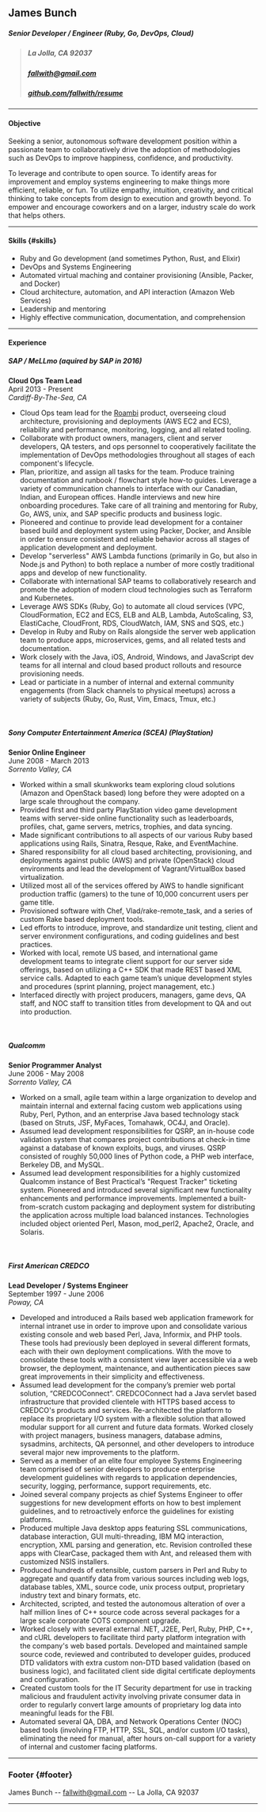 ## James Bunch
##### Senior Developer / Engineer (Ruby, Go, DevOps, Cloud)

> ##### La Jolla, CA 92037  
> ##### [fallwith@gmail.com](fallwith@gmail.com)  
> ##### [github.com/fallwith/resume](https://github.com/fallwith/resume)  

------

#### Objective

Seeking a senior, autonomous software development position within a passionate team to collaboratively drive the adoption of methodologies such as DevOps to improve happiness, confidence, and productivity.

To leverage and contribute to open source. To identify areas for improvement and employ systems engineering to make things more efficient, reliable, or fun. To utilize empathy, intuition, creativity, and critical thinking to take concepts from design to execution and growth beyond. To empower and encourage coworkers and on a larger, industry scale do work that helps others.

------

#### Skills {#skills}

* Ruby and Go development (and sometimes Python, Rust, and Elixir)
* DevOps and Systems Engineering
* Automated virtual maching and container provisioning (Ansible, Packer, and Docker)
* Cloud architecture, automation, and API interaction (Amazon Web Services)
* Leadership and mentoring
* Highly effective communication, documentation, and comprehension

------

#### Experience

##### SAP / MeLLmo (aquired by SAP in 2016)
**Cloud Ops Team Lead**  
April 2013 - Present  
*Cardiff-By-The-Sea, CA*  
  
* Cloud Ops team lead for the [Roambi](https://www.sap.com/products/roambi.html) product, overseeing cloud architecture, provisioning and deployments (AWS EC2 and ECS), reliability and performance, monitoring, logging, and all related tooling.
* Collaborate with product owners, managers, client and server developers, QA testers, and ops personnel to cooperatively facilitate the implementation of DevOps methodologies throughout all stages of each component's lifecycle.
* Plan, prioritize, and assign all tasks for the team. Produce training documentation and runbook / flowchart style how-to guides. Leverage a variety of communication channels to interface with our Canadian, Indian, and European offices. Handle interviews and new hire onboarding procedures. Take care of all training and mentoring for Ruby, Go, AWS, unix, and SAP specific products and business logic.
* Pioneered and continue to provide lead development for a container based build and deployment system using Packer, Docker, and Ansible in order to ensure consistent and reliable behavior across all stages of application development and deployment.
* Develop "serverless" AWS Lambda functions (primarily in Go, but also in Node.js and Python) to both replace a number of more costly traditional apps and develop of new functionality.
* Collaborate with international SAP teams to collaboratively research and promote the adoption of modern cloud technologies such as Terraform and Kubernetes.
* Leverage AWS SDKs (Ruby, Go) to automate all cloud services (VPC, CloudFormation, EC2 and ECS, ELB and ALB, Lambda, AutoScaling, S3, ElastiCache, CloudFront, RDS, CloudWatch, IAM, SNS and SQS, etc.)
* Develop in Ruby and Ruby on Rails alongside the server web application team to produce apps, microservices, gems, and all related tests and documentation.
* Work closely with the Java, iOS, Android, Windows, and JavaScript dev teams for all internal and cloud based product rollouts and resource provisioning needs.
* Lead or particiate in a number of internal and external community engagements (from Slack channels to physical meetups) across a variety of subjects (Ruby, Go, Rust, Vim, Emacs, Tmux, etc.)

<br />

##### Sony Computer Entertainment America (SCEA) (PlayStation)   
**Senior Online Engineer**  
June 2008 - March 2013  
*Sorrento Valley, CA*  
  
* Worked within a small skunkworks team exploring cloud solutions (Amazon and OpenStack based) long before they were adopted on a large scale throughout the company.
* Provided first and third party PlayStation video game development teams with server-side online functionality such as leaderboards, profiles, chat, game servers, metrics, trophies, and data syncing.
* Made significant contributions to all aspects of our various Ruby based applications using Rails, Sinatra, Resque, Rake, and EventMachine.
* Shared responsibility for all cloud based architecting, provisioning, and deployments against public (AWS) and private (OpenStack) cloud environments and lead the development of Vagrant/VirtualBox based virtualization.
* Utilized most all of the services offered by AWS to handle significant production traffic (gamers) to the tune of 10,000 concurrent users per game title.
* Provisioned software with Chef, Vlad/rake-remote_task, and a series of custom Rake based deployment tools.
* Led efforts to introduce, improve, and standardize unit testing, client and server environment configurations, and coding guidelines and best practices.
* Worked with local, remote US based, and international game development teams to integrate client support for our server side offerings, based on utilizing a C++ SDK that made REST based XML service calls. Adapted to each game team’s unique development styles and procedures (sprint planning, project management, etc.)
* Interfaced directly with project producers, managers, game devs, QA staff, and NOC staff to transition titles from development to QA and out into production.  

<br />

##### Qualcomm  
**Senior Programmer Analyst**  
June 2006 - May 2008  
*Sorrento Valley, CA*  
  
* Worked on a small, agile team within a large organization to develop and maintain internal and external facing custom web applications using Ruby, Perl, Python, and an enterprise Java based technology stack (based on Struts, JSF, MyFaces, Tomahawk, OC4J, and Oracle).
* Assumed lead development responsibilities for QSRP, an in-house code validation system that compares project contributions at check-in time against a database of known exploits, bugs, and viruses. QSRP consisted of roughly 50,000 lines of Python code, a PHP web interface, Berkeley DB, and MySQL.
* Assumed lead development responsibilities for a highly customized Qualcomm instance of Best Practical’s "Request Tracker" ticketing system. Pioneered and introduced several significant new functionality enhancements and performance improvements. Implemented a built-from-scratch custom packaging and deployment system for distributing the application across multiple load balanced instances. Technologies included object oriented Perl, Mason, mod_perl2, Apache2, Oracle, and Solaris.  

<br />

##### First American CREDCO  
**Lead Developer / Systems Engineer**  
September 1997 - June 2006  
*Poway, CA*  
  
* Developed and introduced a Rails based web application framework for internal intranet use in order to improve upon and consolidate various existing console and web based Perl, Java, Informix, and PHP tools. These tools had previously been deployed in several different formats, each with their own deployment complications. With the move to consolidate these tools with a consistent view layer accessible via a web browser, the deployment, maintenance, and authentication pieces saw great improvements in their simplicity and effectiveness.
* Assumed lead development for the company’s premier web portal solution, “CREDCOConnect”. CREDCOConnect had a Java servlet based infrastructure that provided clientele with HTTPS based access to CREDCO's products and services. Re-architected the platform to replace its proprietary I/O system with a flexible solution that allowed modular support for all current and future data formats. Worked closely with project managers, business managers, database admins, sysadmins, architects, QA personnel, and other developers to introduce several major new improvements to the platform.  
* Served as a member of an elite four employee Systems Engineering team comprised of senior developers to produce enterprise development guidelines with regards to application dependencies, security, logging, performance, support requirements, etc.
* Joined several company projects as chief Systems Engineer to offer suggestions for new development efforts on how to best implement guidelines, and to retroactively enforce the guidelines for existing platforms.
* Produced multiple Java desktop apps featuring SSL communications, database interaction, GUI multi-threading, IBM MQ interaction, encryption, XML parsing and generation, etc. Revision controlled these apps with ClearCase, packaged them with Ant, and released them with customized NSIS installers.
* Produced hundreds of extensible, custom parsers in Perl and Ruby to aggregate and quantify data from various sources including web logs, database tables, XML, source code, unix process output, proprietary industry text and binary formats, etc.
* Architected, scripted, and tested the autonomous alteration of over a half million lines of C++ source code across several packages for a large scale corporate COTS component upgrade.
* Worked closely with several external .NET, J2EE, Perl, Ruby, PHP, C++, and cURL developers to facilitate third party platform integration with the company's web based portals. Developed and maintained sample source code, reviewed and contributed to developer guides, produced DTD validators with extra custom non-DTD based validation (based on business logic), and facilitated client side digital certificate deployments and configuration.
* Created custom tools for the IT Security department for use in tracking malicious and fraudulent activity involving private consumer data in order to regularly convert large amounts of proprietary log data into meaningful leads for the FBI.
* Automated several QA, DBA, and Network Operations Center (NOC) based tools (involving FTP, HTTP, SSL, SQL, and/or custom I/O tasks), eliminating the need for manual, after hours on-call support for a variety of internal and customer facing platforms.  

------

### Footer {#footer}

James Bunch -- [fallwith@gmail.com](fallwith@gmail.com) -- La Jolla, CA 92037

------
